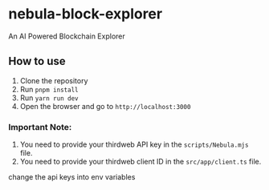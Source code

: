 # nebula-block-explorer
An AI Powered Blockchain Explorer

## How to use

1. Clone the repository
2. Run `pnpm install`
3. Run `yarn run dev`
4. Open the browser and go to `http://localhost:3000`

### Important Note:

1. You need to provide your thirdweb API key in the `scripts/Nebula.mjs` file.
2. You need to provide your thirdweb client ID in the `src/app/client.ts` file.

change the api keys into env variables

